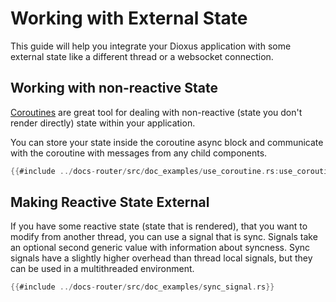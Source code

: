 # Working with External State

This guide will help you integrate your Dioxus application with some external state like a different thread or a websocket connection.

## Working with non-reactive State

[Coroutines](https://docs.rs/dioxus-hooks/latest/dioxus_hooks/fn.use_coroutine.html) are great tool for dealing with non-reactive (state you don't render directly) state within your application.


You can store your state inside the coroutine async block and communicate with the coroutine with messages from any child components.

```rust
{{#include ../docs-router/src/doc_examples/use_coroutine.rs:use_coroutine}}
```

## Making Reactive State External

If you have some reactive state (state that is rendered), that you want to modify from another thread, you can use a signal that is sync. Signals take an optional second generic value with information about syncness. Sync signals have a slightly higher overhead than thread local signals, but they can be used in a multithreaded environment.

```rust
{{#include ../docs-router/src/doc_examples/sync_signal.rs}}
```

